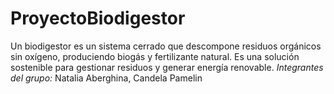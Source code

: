 # ProyectoBiodigestor
Un biodigestor es un sistema cerrado que descompone residuos orgánicos sin oxígeno, produciendo biogás y fertilizante natural. Es una solución sostenible para gestionar residuos y generar energía renovable.
*Integrantes del grupo:*
Natalia Aberghina, Candela Pamelin
